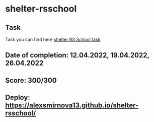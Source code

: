   shelter-rsschool
  ===============
  
  Task
  ------------

  Task you can find here [shelter RS School task](https://github.com/rolling-scopes-school/tasks/blob/master/stage1/stream1/shelter/README.md)


  **Date of completion:** 12.04.2022, 19.04.2022, 26.04.2022
  ------------

  **Score:** 300/300 
  ------------

  **Deploy:** https://alexsmirnova13.github.io/shelter-rsschool/
  ------------